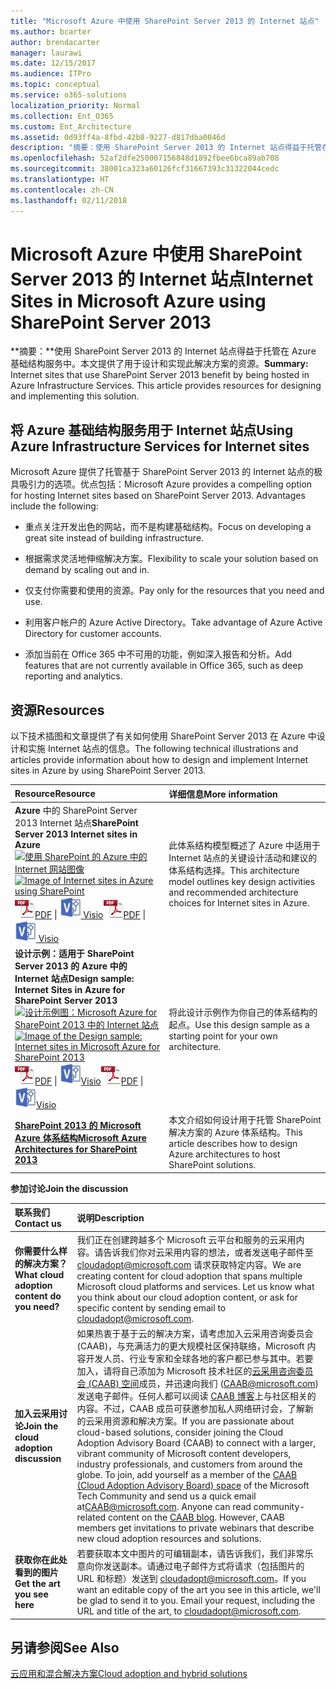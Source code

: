 ```yaml
---
title: "Microsoft Azure 中使用 SharePoint Server 2013 的 Internet 站点"
ms.author: bcarter
author: brendacarter
manager: laurawi
ms.date: 12/15/2017
ms.audience: ITPro
ms.topic: conceptual
ms.service: o365-solutions
localization_priority: Normal
ms.collection: Ent_O365
ms.custom: Ent_Architecture
ms.assetid: 0d93ff4a-8fbd-42b8-9227-d817dba0046d
description: "摘要：使用 SharePoint Server 2013 的 Internet 站点得益于托管在 Azure 基础结构服务中。本文提供了用于设计和实现此解决方案的资源。"
ms.openlocfilehash: 52af2dfe250007156848d1892fbee6bca89ab708
ms.sourcegitcommit: 38001ca323a60126fcf31667393c31322044cedc
ms.translationtype: HT
ms.contentlocale: zh-CN
ms.lasthandoff: 02/11/2018
---
```

# <a name="internet-sites-in-microsoft-azure-using-sharepoint-server-2013"></a><span data-ttu-id="d8cb8-104">Microsoft Azure 中使用 SharePoint Server 2013 的 Internet 站点</span><span class="sxs-lookup"><span data-stu-id="d8cb8-104">Internet Sites in Microsoft Azure using SharePoint Server 2013</span></span>

 <span data-ttu-id="d8cb8-p102">**摘要：**使用 SharePoint Server 2013 的 Internet 站点得益于托管在 Azure 基础结构服务中。本文提供了用于设计和实现此解决方案的资源。</span><span class="sxs-lookup"><span data-stu-id="d8cb8-p102">**Summary:** Internet sites that use SharePoint Server 2013 benefit by being hosted in Azure Infrastructure Services. This article provides resources for designing and implementing this solution.</span></span>
  
## <a name="using-azure-infrastructure-services-for-internet-sites"></a><span data-ttu-id="d8cb8-107">将 Azure 基础结构服务用于 Internet 站点</span><span class="sxs-lookup"><span data-stu-id="d8cb8-107">Using Azure Infrastructure Services for Internet sites</span></span>

<span data-ttu-id="d8cb8-p103">Microsoft Azure 提供了托管基于 SharePoint Server 2013 的 Internet 站点的极具吸引力的选项。优点包括：</span><span class="sxs-lookup"><span data-stu-id="d8cb8-p103">Microsoft Azure provides a compelling option for hosting Internet sites based on SharePoint Server 2013. Advantages include the following:</span></span>
  
- <span data-ttu-id="d8cb8-110">重点关注开发出色的网站，而不是构建基础结构。</span><span class="sxs-lookup"><span data-stu-id="d8cb8-110">Focus on developing a great site instead of building infrastructure.</span></span>
    
- <span data-ttu-id="d8cb8-111">根据需求灵活地伸缩解决方案。</span><span class="sxs-lookup"><span data-stu-id="d8cb8-111">Flexibility to scale your solution based on demand by scaling out and in.</span></span>
    
- <span data-ttu-id="d8cb8-112">仅支付你需要和使用的资源。</span><span class="sxs-lookup"><span data-stu-id="d8cb8-112">Pay only for the resources that you need and use.</span></span>
    
- <span data-ttu-id="d8cb8-113">利用客户帐户的 Azure Active Directory。</span><span class="sxs-lookup"><span data-stu-id="d8cb8-113">Take advantage of Azure Active Directory for customer accounts.</span></span>
    
- <span data-ttu-id="d8cb8-114">添加当前在 Office 365 中不可用的功能，例如深入报告和分析。</span><span class="sxs-lookup"><span data-stu-id="d8cb8-114">Add features that are not currently available in Office 365, such as deep reporting and analytics.</span></span>
    
## <a name="resources"></a><span data-ttu-id="d8cb8-115">资源</span><span class="sxs-lookup"><span data-stu-id="d8cb8-115">Resources</span></span>

<span data-ttu-id="d8cb8-116">以下技术插图和文章提供了有关如何使用 SharePoint Server 2013 在 Azure 中设计和实施 Internet 站点的信息。</span><span class="sxs-lookup"><span data-stu-id="d8cb8-116">The following technical illustrations and articles provide information about how to design and implement Internet sites in Azure by using SharePoint Server 2013.</span></span>
  
|<span data-ttu-id="d8cb8-117">**Resource**</span><span class="sxs-lookup"><span data-stu-id="d8cb8-117">**Resource**</span></span>|<span data-ttu-id="d8cb8-118">**详细信息**</span><span class="sxs-lookup"><span data-stu-id="d8cb8-118">**More information**</span></span>|
|:-----|:-----|
|<span data-ttu-id="d8cb8-119">**Azure** 中的 SharePoint Server 2013 Internet 站点</span><span class="sxs-lookup"><span data-stu-id="d8cb8-119">**SharePoint Server 2013 Internet sites in Azure**</span></span> <br/> <span data-ttu-id="d8cb8-120">[![使用 SharePoint 的 Azure 中的 Internet 网站图像](images/MS_AZ_SPInternetSites.jpg)          ](https://go.microsoft.com/fwlink/p/?LinkId=392552)</span><span class="sxs-lookup"><span data-stu-id="d8cb8-120">[![Image of Internet sites in Azure using SharePoint](images/MS_AZ_SPInternetSites.jpg)          ](https://go.microsoft.com/fwlink/p/?LinkId=392552)</span></span> <br/> <span data-ttu-id="d8cb8-121">![PDF 文件](images/ITPro_Other_PDFicon.png)[PDF](https://go.microsoft.com/fwlink/p/?LinkId=392552)  \| [![Visio 文件](images/ITPro_Other_VisioIcon.jpg)          ](https://go.microsoft.com/fwlink/p/?LinkId=392551)[Visio](https://go.microsoft.com/fwlink/p/?LinkId=392551)</span><span class="sxs-lookup"><span data-stu-id="d8cb8-121">![PDF file](images/ITPro_Other_PDFicon.png)[PDF](https://go.microsoft.com/fwlink/p/?LinkId=392552)  \| [![Visio file](images/ITPro_Other_VisioIcon.jpg)          ](https://go.microsoft.com/fwlink/p/?LinkId=392551)[Visio](https://go.microsoft.com/fwlink/p/?LinkId=392551)</span></span> <br/> |<span data-ttu-id="d8cb8-122">此体系结构模型概述了 Azure 中适用于 Internet 站点的关键设计活动和建议的体系结构选择。</span><span class="sxs-lookup"><span data-stu-id="d8cb8-122">This architecture model outlines key design activities and recommended architecture choices for Internet sites in Azure.</span></span>  <br/> |
|<span data-ttu-id="d8cb8-123">**设计示例：适用于 SharePoint Server 2013 的 Azure 中的 Internet 站点**</span><span class="sxs-lookup"><span data-stu-id="d8cb8-123">**Design sample: Internet Sites in Azure for SharePoint Server 2013**</span></span> <br/> <span data-ttu-id="d8cb8-124">[![设计示例图：Microsoft Azure for SharePoint 2013 中的 Internet 站点](images/MS_AZ_InternetSitesDesignSample.jpg)          ](https://go.microsoft.com/fwlink/p/?LinkId=392549)</span><span class="sxs-lookup"><span data-stu-id="d8cb8-124">[![Image of the Design sample: Internet sites in Microsoft Azure for SharePoint 2013](images/MS_AZ_InternetSitesDesignSample.jpg)          ](https://go.microsoft.com/fwlink/p/?LinkId=392549)</span></span> <br/> <span data-ttu-id="d8cb8-125">![PDF 文件](images/ITPro_Other_PDFicon.png)[PDF](https://go.microsoft.com/fwlink/p/?LinkId=392549)  \| ![Visio 文件](images/ITPro_Other_VisioIcon.jpg)[Visio](https://go.microsoft.com/fwlink/p/?LinkId=392548)</span><span class="sxs-lookup"><span data-stu-id="d8cb8-125">![PDF file](images/ITPro_Other_PDFicon.png)[PDF](https://go.microsoft.com/fwlink/p/?LinkId=392549)  \| ![Visio file](images/ITPro_Other_VisioIcon.jpg)[Visio](https://go.microsoft.com/fwlink/p/?LinkId=392548)</span></span> <br/> |<span data-ttu-id="d8cb8-126">将此设计示例作为你自己的体系结构的起点。</span><span class="sxs-lookup"><span data-stu-id="d8cb8-126">Use this design sample as a starting point for your own architecture.</span></span>  <br/> |
|<span data-ttu-id="d8cb8-127">**[SharePoint 2013 的 Microsoft Azure 体系结构](microsoft-azure-architectures-for-sharepoint-2013.md)**</span><span class="sxs-lookup"><span data-stu-id="d8cb8-127">**[Microsoft Azure Architectures for SharePoint 2013](microsoft-azure-architectures-for-sharepoint-2013.md)**</span></span> <br/> |<span data-ttu-id="d8cb8-128">本文介绍如何设计用于托管 SharePoint 解决方案的 Azure 体系结构。</span><span class="sxs-lookup"><span data-stu-id="d8cb8-128">This article describes how to design Azure architectures to host SharePoint solutions.</span></span>  <br/> |

   
<span data-ttu-id="d8cb8-129">**参加讨论**</span><span class="sxs-lookup"><span data-stu-id="d8cb8-129">**Join the discussion**</span></span>

|<span data-ttu-id="d8cb8-130">**联系我们**</span><span class="sxs-lookup"><span data-stu-id="d8cb8-130">**Contact us**</span></span>|<span data-ttu-id="d8cb8-131">**说明**</span><span class="sxs-lookup"><span data-stu-id="d8cb8-131">**Description**</span></span>|
|:-----|:-----|
|<span data-ttu-id="d8cb8-132">**你需要什么样的解决方案？**</span><span class="sxs-lookup"><span data-stu-id="d8cb8-132">**What cloud adoption content do you need?**</span></span> <br/> |<span data-ttu-id="d8cb8-p104">我们正在创建跨越多个 Microsoft 云平台和服务的云采用内容。请告诉我们你对云采用内容的想法，或者发送电子邮件至 [cloudadopt@microsoft.com](mailto:cloudadopt@microsoft.com?Subject=[Cloud%20Adoption%20Content%20Feedback]:%20) 请求获取特定内容。</span><span class="sxs-lookup"><span data-stu-id="d8cb8-p104">We are creating content for cloud adoption that spans multiple Microsoft cloud platforms and services. Let us know what you think about our cloud adoption content, or ask for specific content by sending email to [cloudadopt@microsoft.com](mailto:cloudadopt@microsoft.com?Subject=[Cloud%20Adoption%20Content%20Feedback]:%20).  </span></span><br/> |
|<span data-ttu-id="d8cb8-135">**加入云采用讨论**</span><span class="sxs-lookup"><span data-stu-id="d8cb8-135">**Join the cloud adoption discussion**</span></span> <br/> |<span data-ttu-id="d8cb8-p105">如果热衷于基于云的解决方案，请考虑加入云采用咨询委员会 (CAAB)，与充满活力的更大规模社区保持联络，Microsoft 内容开发人员、行业专家和全球各地的客户都已参与其中。若要加入，请将自己添加为 Microsoft 技术社区的[云采用咨询委员会 (CAAB) 空间](https://aka.ms/caab)成员，并迅速向我们 ([CAAB@microsoft.com](mailto:caab@microsoft.com?Subject=I%20just%20joined%20the%20Cloud%20Adoption%20Advisory%20Board!)) 发送电子邮件。任何人都可以阅读 [CAAB 博客](https://blogs.technet.com/b/solutions_advisory_board/)上与社区相关的内容。不过，CAAB 成员可获邀参加私人网络研讨会，了解新的云采用资源和解决方案。</span><span class="sxs-lookup"><span data-stu-id="d8cb8-p105">If you are passionate about cloud-based solutions, consider joining the Cloud Adoption Advisory Board (CAAB) to connect with a larger, vibrant community of Microsoft content developers, industry professionals, and customers from around the globe. To join, add yourself as a member of the [CAAB (Cloud Adoption Advisory Board) space](https://aka.ms/caab) of the Microsoft Tech Community and send us a quick email at[CAAB@microsoft.com](mailto:caab@microsoft.com?Subject=I%20just%20joined%20the%20Cloud%20Adoption%20Advisory%20Board!). Anyone can read community-related content on the [CAAB blog](https://blogs.technet.com/b/solutions_advisory_board/). However, CAAB members get invitations to private webinars that describe new cloud adoption resources and solutions.  </span></span><br/> |
|<span data-ttu-id="d8cb8-139">**获取你在此处看到的图片**</span><span class="sxs-lookup"><span data-stu-id="d8cb8-139">**Get the art you see here**</span></span> <br/> |<span data-ttu-id="d8cb8-p106">若要获取本文中图片的可编辑副本，请告诉我们，我们非常乐意向你发送副本。请通过电子邮件方式将请求（包括图片的 URL 和标题）发送到 [cloudadopt@microsoft.com](mailto:cloudadopt@microsoft.com?subject=[Art%20Request]:%20)。</span><span class="sxs-lookup"><span data-stu-id="d8cb8-p106">If you want an editable copy of the art you see in this article, we'll be glad to send it to you. Email your request, including the URL and title of the art, to [cloudadopt@microsoft.com](mailto:cloudadopt@microsoft.com?subject=[Art%20Request]:%20).  </span></span><br/> |
   
## <a name="see-also"></a><span data-ttu-id="d8cb8-142">另请参阅</span><span class="sxs-lookup"><span data-stu-id="d8cb8-142">See Also</span></span>

[<span data-ttu-id="d8cb8-143">云应用和混合解决方案</span><span class="sxs-lookup"><span data-stu-id="d8cb8-143">Cloud adoption and hybrid solutions</span></span>](cloud-adoption-and-hybrid-solutions.md)



